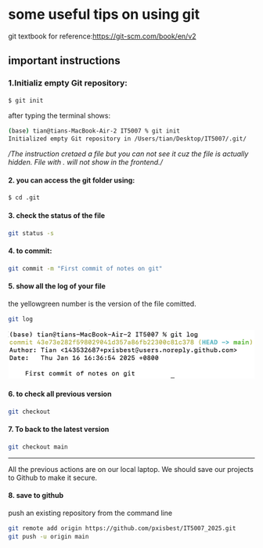 # some useful tips on using git

git textbook for reference:https://git-scm.com/book/en/v2

## important instructions
### 1.Initializ empty Git repository:
```bash
$ git init
```

after typing the terminal shows:

```bash
(base) tian@tians-MacBook-Air-2 IT5007 % git init
Initialized empty Git repository in /Users/tian/Desktop/IT5007/.git/
```

*/The instruction cretaed a file but you can not see it cuz the file is actually hidden. File with . will not show in the frontend./*

#### 2. you can access the git folder using:

```bash
$ cd .git
```

#### 3. check the status of the file
```bash
git status -s
```
#### 4. to commit:
```bash
git commit -m "First commit of notes on git"
```
#### 5. show all the log of your file
 the yellowgreen number is the version of the file comitted. 
```bash
git log
```

![alt text](image.png)

#### 6. to check all previous version 
```bash
git checkout
```

#### 7. To back to the latest version
```bash
git checkout main
```

______________________________________________________
All the previous actions are on our local laptop. We should save our projects to Github to make it secure.

#### 8. save to github

push an existing repository from the command line
```bash
git remote add origin https://github.com/pxisbest/IT5007_2025.git
git push -u origin main
```
